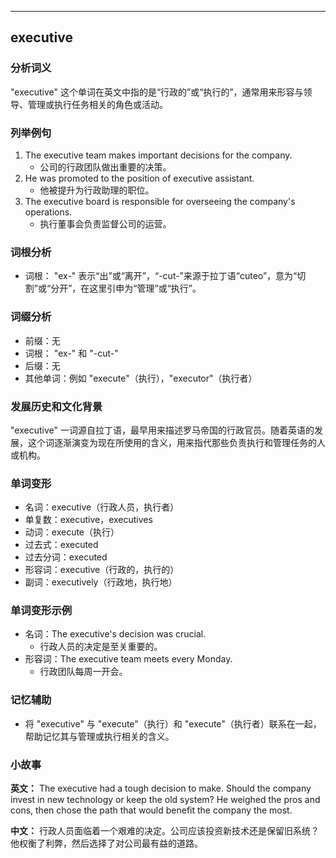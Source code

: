 
---------------
## executive
### 分析词义
"executive" 这个单词在英文中指的是“行政的”或“执行的”，通常用来形容与领导、管理或执行任务相关的角色或活动。

### 列举例句
1. The executive team makes important decisions for the company.
   - 公司的行政团队做出重要的决策。
2. He was promoted to the position of executive assistant.
   - 他被提升为行政助理的职位。
3. The executive board is responsible for overseeing the company's operations.
   - 执行董事会负责监督公司的运营。

### 词根分析
- 词根： "ex-" 表示“出”或“离开”，“-cut-”来源于拉丁语“cuteo”，意为“切割”或“分开”，在这里引申为“管理”或“执行”。

### 词缀分析
- 前缀：无
- 词根： "ex-" 和 "-cut-"
- 后缀：无
- 其他单词：例如 "execute"（执行），"executor"（执行者）

### 发展历史和文化背景
"executive" 一词源自拉丁语，最早用来描述罗马帝国的行政官员。随着英语的发展，这个词逐渐演变为现在所使用的含义，用来指代那些负责执行和管理任务的人或机构。

### 单词变形
- 名词：executive（行政人员，执行者）
- 单复数：executive，executives
- 动词：execute（执行）
- 过去式：executed
- 过去分词：executed
- 形容词：executive（行政的，执行的）
- 副词：executively（行政地，执行地）

### 单词变形示例
- 名词：The executive's decision was crucial.
  - 行政人员的决定是至关重要的。
- 形容词：The executive team meets every Monday.
  - 行政团队每周一开会。

### 记忆辅助
- 将 "executive" 与 "execute"（执行）和 "execute"（执行者）联系在一起，帮助记忆其与管理或执行相关的含义。

### 小故事
**英文：**
The executive had a tough decision to make. Should the company invest in new technology or keep the old system? He weighed the pros and cons, then chose the path that would benefit the company the most.

**中文：**
行政人员面临着一个艰难的决定。公司应该投资新技术还是保留旧系统？他权衡了利弊，然后选择了对公司最有益的道路。

